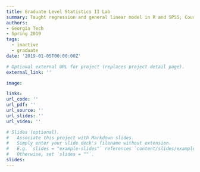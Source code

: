 ```yaml
---
title: Graduate Level Statistics II Lab
summary: Taught regression and general linear model in R and SPSS; Course design; weekly labs
authors:
- Georgia Tech
- Spring 2019
tags:
  - inactive
  - graduate
date: '2019-01-05T00:00:00Z'

# Optional external URL for project (replaces project detail page).
external_link: ''

image:

links:
url_code: ''
url_pdf: ''
url_source: ''
url_slides: ''
url_video: ''

# Slides (optional).
#   Associate this project with Markdown slides.
#   Simply enter your slide deck's filename without extension.
#   E.g. `slides = "example-slides"` references `content/slides/example-slides.md`.
#   Otherwise, set `slides = ""`.
slides: 
---
```

